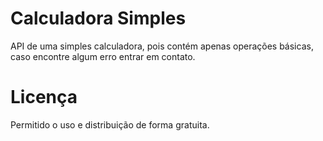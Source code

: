 # Calculadora Simples
 API de uma simples calculadora, pois contém apenas operações básicas, caso encontre algum erro entrar em contato.

# Licença
 Permitido o uso e distribuição de forma gratuita.
